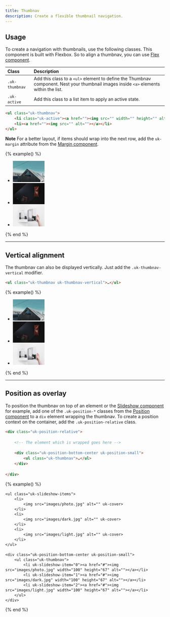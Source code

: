 ```yaml
---
title: Thumbnav
description: Create a flexible thumbnail navigation.
---
```


## Usage

To create a navigation with thumbnails, use the following classes. This component is built with Flexbox. So to align a thumbnav, you can use [Flex component](flex.md).

| Class          | Description                                                                                                                            |
|:---------------|:---------------------------------------------------------------------------------------------------------------------------------------|
| `.uk-thumbnav` | Add this class to a `<ul>` element to define the Thumbnav component. Nest your thumbnail images inside `<a>` elements within the list. |
| `.uk-active `  | Add this class to a list item to apply an active state.                                                                                |

```html
<ul class="uk-thumbnav">
    <li class="uk-active"><a href=""><img src="" width="" height="" alt=""></a></li>
    <li><a href=""><img src="" alt=""></a></li>
</ul>
```

**Note** For a better layout, if items should wrap into the next row, add the `uk-margin` attribute from the [Margin component](margin.md).

{% example() %}
<ul class="uk-thumbnav" uk-margin>
    <li class="uk-active"><a href="#"><img src="images/photo.jpg" width="100" height="67" alt=""></a></li>
    <li><a href="#"><img src="images/dark.jpg" width="100" height="67" alt=""></a></li>
    <li><a href="#"><img src="images/light.jpg" width="100" height="67" alt=""></a></li>
</ul>
{% end %}

***

## Vertical alignment

The thumbnav can also be displayed vertically. Just add the `.uk-thumbnav-vertical` modifier.

```html
<ul class="uk-thumbnav uk-thumbnav-vertical">…</ul>
```

{% example() %}
<ul class="uk-thumbnav uk-thumbnav-vertical" uk-margin>
    <li class="uk-active"><a href="#"><img src="images/photo.jpg" width="100" height="67" alt=""></a></li>
    <li><a href="#"><img src="images/dark.jpg" width="100" height="67" alt=""></a></li>
    <li><a href="#"><img src="images/light.jpg" width="100" height="67" alt=""></a></li>
</ul>
{% end %}


***

## Position as overlay

To position the thumbnav on top of an element or the [Slideshow component](slideshow.md) for example, add one of the `.uk-position-*` classes from the [Position component](position.md) to a `div` element wrapping the thumbnav. To create a position context on the container, add the `.uk-position-relative` class.

```html
<div class="uk-position-relative">

    <!-- The element which is wrapped goes here -->

    <div class="uk-position-bottom-center uk-position-small">
        <ul class="uk-thumbnav">…</ul>
    </div>

</div>
```

{% example() %}
<div class="uk-position-relative" uk-slideshow="animation: fade">

    <ul class="uk-slideshow-items">
        <li>
            <img src="images/photo.jpg" alt="" uk-cover>
        </li>
        <li>
            <img src="images/dark.jpg" alt="" uk-cover>
        </li>
        <li>
            <img src="images/light.jpg" alt="" uk-cover>
        </li>
    </ul>

    <div class="uk-position-bottom-center uk-position-small">
        <ul class="uk-thumbnav">
            <li uk-slideshow-item="0"><a href="#"><img src="images/photo.jpg" width="100" height="67" alt=""></a></li>
            <li uk-slideshow-item="1"><a href="#"><img src="images/dark.jpg" width="100" height="67" alt=""></a></li>
            <li uk-slideshow-item="2"><a href="#"><img src="images/light.jpg" width="100" height="67" alt=""></a></li>
        </ul>
    </div>

</div>
{% end %}
